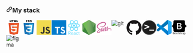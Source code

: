 <article
      class="markdown-body entry-content container-lg f5"
      itemprop="text"
    >
      <h3 dir="auto">
        <a
          id="user-content-my-stack"
          class="anchor"
          aria-hidden="true"
          href="#my-stack"
          ><svg
            class="octicon octicon-link"
            viewBox="0 0 16 16"
            version="1.1"
            width="16"
            height="16"
            aria-hidden="true"
          >
            <path
              fill-rule="evenodd"
              d="M7.775 3.275a.75.75 0 001.06 1.06l1.25-1.25a2 2 0 112.83 2.83l-2.5 2.5a2 2 0 01-2.83 0 .75.75 0 00-1.06 1.06 3.5 3.5 0 004.95 0l2.5-2.5a3.5 3.5 0 00-4.95-4.95l-1.25 1.25zm-4.69 9.64a2 2 0 010-2.83l2.5-2.5a2 2 0 012.83 0 .75.75 0 001.06-1.06 3.5 3.5 0 00-4.95 0l-2.5 2.5a3.5 3.5 0 004.95 4.95l1.25-1.25a.75.75 0 00-1.06-1.06l-1.25 1.25a2 2 0 01-2.83 0z"
            ></path></svg></a
        >My stack
      </h3>
      <p dir="auto">
        <a href="https://www.w3.org/html/" rel="nofollow">
          <img
            src="https://raw.githubusercontent.com/devicons/devicon/master/icons/html5/html5-original-wordmark.svg"
            align="left"
            alt="html5"
            width="40"
            height="40"
            style="max-width: 100%"
          />
        </a>
      </p>
      <p dir="auto">
        <a href="https://www.w3schools.com/css/" rel="nofollow">
          <img
            src="https://raw.githubusercontent.com/devicons/devicon/master/icons/css3/css3-original-wordmark.svg"
            align="left"
            alt="css3"
            width="40"
            height="40"
            style="max-width: 100%"
          />
        </a>
      </p>
      <p dir="auto">
        <a
          href="https://developer.mozilla.org/en-US/docs/Web/JavaScript"
          rel="nofollow"
        >
          <img
            src="https://raw.githubusercontent.com/devicons/devicon/master/icons/javascript/javascript-original.svg"
            align="left"
            alt="javascript"
            width="40"
            height="40"
            style="max-width: 100%"
          />
        </a>
      </p>
      <p dir="auto">
        <a href="https://www.typescriptlang.org/" rel="nofollow">
          <img
            src="https://raw.githubusercontent.com/devicons/devicon/master/icons/typescript/typescript-original.svg"
            align="left"
            alt="TypeScript"
            width="40"
            height="40"
            style="max-width: 100%"
          />
        </a>
      </p>
      <p dir="auto">
        <a href="https://reactjs.org/" rel="nofollow">
          <img
            src="https://raw.githubusercontent.com/devicons/devicon/master/icons/react/react-original-wordmark.svg"
            align="left"
            alt="React"
            width="40"
            height="40"
            style="max-width: 100%"
          />
        </a>
      </p>
      <p dir="auto">
        <a
          target="_blank"
          rel="noopener noreferrer nofollow"
          href="https://nodejs.org/en"
          ><img
            align="left"
            alt="Node.js"
            width="40"
            height="40"
            src="https://raw.githubusercontent.com/github/explore/80688e429a7d4ef2fca1e82350fe8e3517d3494d/topics/nodejs/nodejs.png"
            style="max-width: 100%"
        /></a>
      </p>
      <p dir="auto">
        <a href="https://sass-lang.com" rel="nofollow">
          <img
            src="https://raw.githubusercontent.com/devicons/devicon/master/icons/sass/sass-original.svg"
            align="left"
            alt="sass"
            width="40"
            height="40"
            style="max-width: 100%"
          />
        </a>
      </p>
      <p dir="auto">
        <a href="https://git-scm.com/" rel="nofollow">
          <img
            src="https://camo.githubusercontent.com/fbfcb9e3dc648adc93bef37c718db16c52f617ad055a26de6dc3c21865c3321d/68747470733a2f2f7777772e766563746f726c6f676f2e7a6f6e652f6c6f676f732f6769742d73636d2f6769742d73636d2d69636f6e2e737667"
            align="left"
            alt="git"
            width="40"
            height="40"
            data-canonical-src="https://www.vectorlogo.zone/logos/git-scm/git-scm-icon.svg"
            style="max-width: 100%"
          />
        </a>
      </p>
      <p dir="auto">
        <a target="_blank" rel="noopener noreferrer" href="https://github.com/"
          ><img
            align="left"
            alt="GitHub"
            width="40"
            height="40"
            src="https://raw.githubusercontent.com/github/explore/78df643247d429f6cc873026c0622819ad797942/topics/github/github.png"
            style="max-width: 100%"
        /></a>
      </p>
      <p dir="auto">
        <a
          target="_blank"
          rel="noopener noreferrer"
          href="https://developer.mozilla.org/en-US/docs/Learn/Tools_and_testing/Understanding_client-side_tools/Command_line"
          ><img
            align="left"
            alt="Terminal"
            width="40"
            height="40"
            src="https://raw.githubusercontent.com/github/explore/80688e429a7d4ef2fca1e82350fe8e3517d3494d/topics/terminal/terminal.png"
            style="max-width: 100%"
        /></a>
      </p>
      <p dir="auto">
        <a
          target="_blank"
          rel="noopener noreferrer"
          href="https://code.visualstudio.com/"
          ><img
            align="left"
            alt="Visual Studio Code"
            width="40"
            height="40"
            src="https://raw.githubusercontent.com/github/explore/80688e429a7d4ef2fca1e82350fe8e3517d3494d/topics/visual-studio-code/visual-studio-code.png"
            style="max-width: 100%"
        /></a>
      </p>
      <p dir="auto">
        <a href="https://getbootstrap.com" rel="nofollow">
          <img
            src="https://raw.githubusercontent.com/devicons/devicon/master/icons/bootstrap/bootstrap-plain-wordmark.svg"
            align="left"
            alt="bootstrap"
            width="40"
            height="40"
            style="max-width: 100%"
          />
        </a>
      </p>
      <p dir="auto">
        <a href="https://www.figma.com/" rel="nofollow">
          <img
            src="https://camo.githubusercontent.com/ed93c2b000a76ceaad1503e7eb9356591b885227e82a36a005b9d3498b303ba5/68747470733a2f2f7777772e766563746f726c6f676f2e7a6f6e652f6c6f676f732f6669676d612f6669676d612d69636f6e2e737667"
            align="left"
            alt="figma"
            width="40"
            height="40"
            data-canonical-src="https://www.vectorlogo.zone/logos/figma/figma-icon.svg"
            style="max-width: 100%"
          />
        </a>
      </p>
    </article>

    
